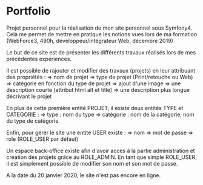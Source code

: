 # Portfolio

Projet personnel pour la réalisation de mon site personnel sous Symfony4.
Cela me permet de mettre en pratique les notions vues lors de ma formation (WebForce3, 490h, développeur/intégrateur Web, décembre 2019)

Le but de ce site est de présenter les différents travaux réalisés lors de mes précédentes expériences.

Il est possible de rajouter et modifier des travaux (projets) en leur attribuant des propriétés :
  => nom de projet
  => type de projet (Print/retouche ou Web)
  => catégorie en fonction du type de projet
  => ajout d'une image
  => une description courte (attribut html alt et title)
  => une description plus longue décrivant le projet
  
En plus de cette première entité PROJET, il existe deux entités TYPE et CATEGORIE :
  => type : nom du type
  => catégorie : nom de la catégorie, nom du type de catégorie

Enfin, pour gérer le site une entité USER existe :
  => nom
  => mot de passe
  => role (ROLE_USER par défaut)

Un espace back-office existe afin d'avoir accès à la partie administration et création des projets grâce au ROLE_ADMIN.
En tant que simple ROLE_USER, il est simplement possible de modifier son nom et son mot de passe.

A la date du 20 janvier 2020, le site n'est pas encore en ligne.
